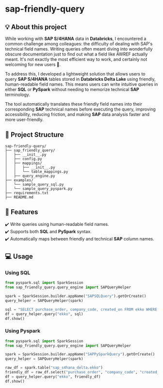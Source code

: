 # sap-friendly-query

## :bulb: About this project

While working with __SAP S/4HANA__ data in __Databricks__, I encountered a common challenge among colleagues: the difficulty of dealing with SAP's technical field names. Writing queries often meant diving into wonderfully obscure documentation just to find out what a field like AWREF actually meant. It's not exactly the most efficient way to work, and certainly not welcoming for new users :baby:.

To address this, I developed a lightweight solution that allows users to query __SAP S/4HANA__ tables stored in __Databricks Delta Lake__ using friendly, human-readable field names. This means users can write intuitive queries in either __SQL__ or __PySpark__ without needing to memorize technical __SAP__ terminology.

The tool automatically translates these friendly field names into their corresponding __SAP__ technical names before executing the query, improving accessibility, reducing friction, and making __SAP__ data analysis faster and more user-friendly.

## :open_file_folder: Project Structure

    sap-friendly-query/
    ├── sap_friendly_query/
    │   ├── __init__.py
    │   ├── config.py
    │   ├── mappings/
    │   │   ├── __init__.py
    │   │   └── table_mappings.py
    │   ├── query_engine.py
    ├── examples/
    │   └── sample_query_sql.py
    │   └── sample_query_pyspark.py
    ├── requirements.txt
    ├── README.md


## :wrench: Features

:heavy_check_mark: Write queries using human-readable field names. <br/>
:heavy_check_mark: Supports both __SQL__ and __PySpark__ syntax. <br/>
:heavy_check_mark: Automatically maps between friendly and technical __SAP__ column names. <br/>

## :computer: Usage

### Using SQL
```python
from pyspark.sql import SparkSession
from sap_friendly_query.query_engine import SAPQueryHelper

spark = SparkSession.builder.appName("SAPSQLQuery").getOrCreate()
query_helper = SAPQueryHelper(spark)

sql = "SELECT purchase_order, company_code, created_on FROM ekko WHERE created_on >= '2024-01-01'"
df = query_helper.query("ekko", sql)
df.show()
```

### Using Pyspark
```python
from pyspark.sql import SparkSession
from sap_friendly_query.query_engine import SAPQueryHelper

spark = SparkSession.builder.appName("SAPPySparkQuery").getOrCreate()
query_helper = SAPQueryHelper(spark)

raw_df = spark.table("sap_s4hana_delta.ekko")
friendly_df = raw_df.select("purchase_order", "company_code", "created_on")
df = query_helper.query("ekko", friendly_df)
df.show()
```
